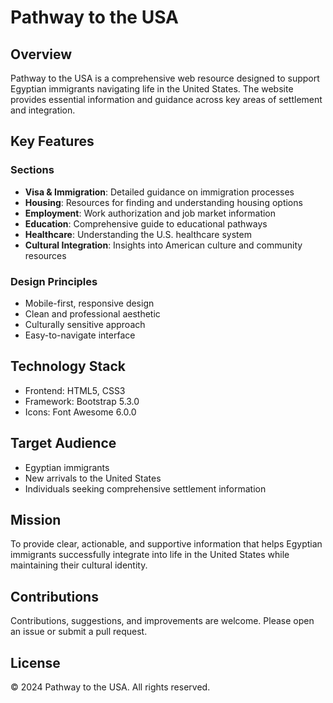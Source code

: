 # Pathway to the USA

## Overview
Pathway to the USA is a comprehensive web resource designed to support Egyptian immigrants navigating life in the United States. The website provides essential information and guidance across key areas of settlement and integration.

## Key Features

### Sections
- **Visa & Immigration**: Detailed guidance on immigration processes
- **Housing**: Resources for finding and understanding housing options
- **Employment**: Work authorization and job market information
- **Education**: Comprehensive guide to educational pathways
- **Healthcare**: Understanding the U.S. healthcare system
- **Cultural Integration**: Insights into American culture and community resources

### Design Principles
- Mobile-first, responsive design
- Clean and professional aesthetic
- Culturally sensitive approach
- Easy-to-navigate interface

## Technology Stack
- Frontend: HTML5, CSS3
- Framework: Bootstrap 5.3.0
- Icons: Font Awesome 6.0.0

## Target Audience
- Egyptian immigrants
- New arrivals to the United States
- Individuals seeking comprehensive settlement information

## Mission
To provide clear, actionable, and supportive information that helps Egyptian immigrants successfully integrate into life in the United States while maintaining their cultural identity.

## Contributions
Contributions, suggestions, and improvements are welcome. Please open an issue or submit a pull request.

## License
© 2024 Pathway to the USA. All rights reserved.
